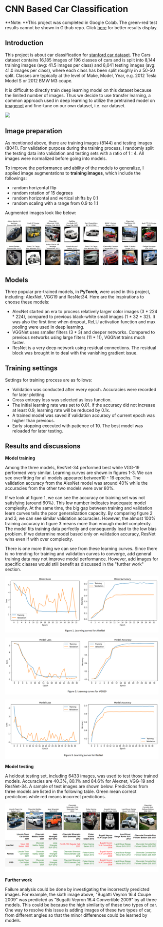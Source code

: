 # CNN Based Car Classification

**Note: **This project was completed in Google Colab. The green-red test results cannot be shown in Github repo. Click [here](https://nbviewer.jupyter.org/github/shuang379/CNN_based_car_classification/blob/main/car_classification.ipynb) for better results display. 

## Introduction
This project is about car classification for [stanford car dataset](https://ai.stanford.edu/~jkrause/cars/car_dataset.html). The Cars dataset contains 16,185 images of 196 classes of cars and is split into 8,144 training images (avg: 41.5 images per class) and 8,041 testing images (avg: 41.0 images per class), where each class has been split roughly in a 50-50 split. Classes are typically at the level of Make, Model, Year, e.g. 2012 Tesla Model S or 2012 BMW M3 coupe.

It is difficult to directly train deep learning model on this dataset because the limited number of images. Thus we decide to use transfer learning, a common approach used in deep learning to utilize the pretrained model on [imagenet](http://www.image-net.org/) and fine-tune on our own dataset, i.e. car dataset. 

![](https://ai.stanford.edu/~jkrause/cars/class_montage.jpg)

## Image preparation 

As mentioned above, there are training images (8144) and testing images (8041). For validation purpose during the training process, I randomly split the testing data into validation and testing sets with a ratio of 1 : 4. All images were normalized before going into models.

To improve the performance and ability of the models to generalize, I applied image augmentations to **training images**, which include the followings:

- random horizontal flip
- random rotation of 15 degrees
- random horizontal and vertical shifts by 0.1
- random scaling with a range from 0.9 to 1.1

Augmented images look like below:

![](images/augmentation.png)
## Models

Three popular pre-trained models, in **PyTorch**, were used in this project, including: AlexNet, VGG19 and ResNet34. Here are the inspirations to choose these models:

- AlexNet started an era to process relatively larger color images (3 * 224 * 224), compared to previous black-white small images (1 * 32 * 32).  It was also the first time when dropout, ReLU activation function and max pooling were used in deep learning. 
- VGGNet uses smaller filters (3 * 3) and deeper networks. Compared to previous networks using large filters (11 * 11), VGGNet trains much faster.
- ResNet is a very deep network using residual connections. The residual block was brought in to deal with the vanishing gradient issue. 

## Training settings

Settings for training process are as follows:

- Validation was conducted after every epoch. Accuracies were recorded for later plotting.
- Cross entropy loss was selected as loss function. 
- The initial learning rate was set to 0.01. If the accuracy did not increase at least 0.9, learning rate will be reduced by 0.1x.
- A trained model was saved if validation accuracy of current epoch was higher than previous.
- Early stopping executed with patience of 10. The best model was reloaded for later testing.

## Results and discussions

**Model training**

Among the three models, ResNet-34 performed best while VGG-19 performed very similar. Learning curves are shown in figures 1-3. We can see overfitting for all models appeared between10 - 16 epochs. The validation accuracy from the AlexNet model was around 40% while the accuracies from the other two models were over 80%. 

If we look at figure 1, we can see the accuracy on training set was not satisfying (around 60%). This low number indicates inadequate model complexity. At the same time, the big gap between training and validation learn curves tells the poor generalization capacity. By comparing figure 2 and 3, we can see similar validation accuracies. However, the almost 100% training accuracy in figure 3 means more than enough model complexity. The model fits training data perfectly and consequently lead to the low bias problem. If we determine model based only on validation accuracy, ResNet wins even if with over complexity. 

There is one more thing we can see from these learning curves. Since there is no trending for training and validation curves to converge, add general training data may not improve model performance. However, add images for specific classes would still benefit as discussed in the "further work" section. 

![](images\alexnet_lc.png)

![](images\vgg19_lc.png)

![](images\resnet_lc.png)

**Model testing**

A holdout testing set, including 6433 images, was used to test those trained models. Accuracies are 40.3%, 80.1% and 84.6% for Alexnet, VGG-19 and ResNet-34. A sample of test images are shown below. Predictions from three models are listed in the following table. Green mean correct predictions while red means incorrect predictions. 

![](images\test_sample.png)

**Further work**

Failure analysis could be done by investigating the incorrectly predicted images. For example, the sixth image above, "Bugatti Veyron 16.4 Coupe 2009" was predicted as "Bugatti Veyron 16.4 Convertible 2009" by all three models. This could be because the high similarity of these two types of car. One way to resolve this issue is adding images of these two types of car, from different angles so that the minor differences could be learned by models. 

